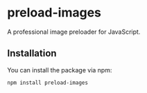# preload-images

A professional image preloader for JavaScript.

## Installation

You can install the package via npm:

```bash
npm install preload-images
```
